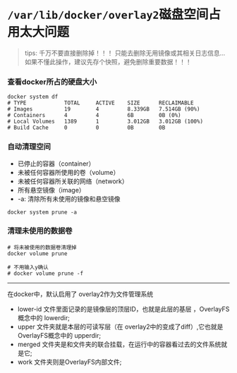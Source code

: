 # `/var/lib/docker/overlay2`磁盘空间占用太大问题

> tips: 千万不要直接删除掉！！！ 
> 只能去删除无用镜像或其相关日志信息...
> 如果不懂此操作，建议先存个快照，避免删除重要数据！！！

### 查看docker所占的硬盘大小

```shell
docker system df
# TYPE            TOTAL     ACTIVE    SIZE      RECLAIMABLE
# Images          19        4         8.339GB   7.514GB (90%)
# Containers      4         4         6B        0B (0%)
# Local Volumes   1389      1         3.012GB   3.012GB (100%)
# Build Cache     0         0         0B        0B
```

### 自动清理空间

- 已停止的容器（container）
- 未被任何容器所使用的卷（volume）
- 未被任何容器所关联的网络（network）
- 所有悬空镜像（image）
- -a: 清除所有未使用的镜像和悬空镜像

```shell
docker system prune -a
```

### 清理未使用的数据卷

```shell
# 将未被使用的数据卷清理掉
docker volume prune

# 不用输入y确认
# docker volume prune -f
```

---

在docker中，默认启用了 overlay2作为文件管理系统

- lower-id 文件里面记录的是镜像层的顶层ID，也就是此层的基层 ，OverlayFS概念中的 lowerdir;
- upper 文件夹就是本层的可读写层（在 overlay2中的变成了diff）,它也就是 OverlayFS概念中的 upperdir;
- merged 文件夹是和文件夹的联合挂载，在运行中的容器看过去的文件系统就是它;
- work 文件夹则是OverlayFS内部文件;

